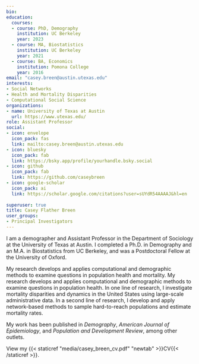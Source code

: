 ```yaml
---
bio: 
education:
  courses:
  - course: PhD, Demography
    institution: UC Berkeley
    year: 2023
  - course: MA, Biostatistics
    institution: UC Berkeley 
    year: 2021
  - course: BA, Economics 
    institution: Pomona College
    year: 2016
email: "casey.breen@austin.utexas.edu"
interests:
- Social Networks
- Health and Mortality Disparities
- Computational Social Science
organizations:
- name: University of Texas at Austin
  url: https://www.utexas.edu/
role: Assistant Professor
social:
- icon: envelope
  icon_pack: fas
  link: mailto:casey.breen@austin.utexas.edu
- icon: bluesky
  icon_pack: fab
  link: https://bsky.app/profile/yourhandle.bsky.social
- icon: github
  icon_pack: fab
  link: https://github.com/caseybreen
- icon: google-scholar
  icon_pack: ai
  link: https://scholar.google.com/citations?user=sUYdR54AAAAJ&hl=en
  
superuser: true
title: Casey Flather Breen
user_groups:
- Principal Investigators
---
```


I am a demographer and Assistant Professor in the Department of Sociology at the University of Texas at Austin.
I completed a Ph.D. in Demography and an M.A. in Biostatistics from UC Berkeley, and was a Postdoctoral Fellow at the University of Oxford.

My research develops and applies computational and demographic methods to examine questions in population health and mortality. My research develops and applies computational and demographic methods to examine questions in population health. In one line of research, I investigate mortality disparities and dynamics in the United States using large-scale administrative data. In a second line of research, I develop and apply network-based methods to sample hard-to-reach populations and estimate mortality rates.

My work has been published in *Demography*, *American Journal of Epidemiology*, and *Population and Development Review*, among other outlets. 

View my {{< staticref "media/casey_breen_cv.pdf" "newtab" >}}CV{{< /staticref >}}.
